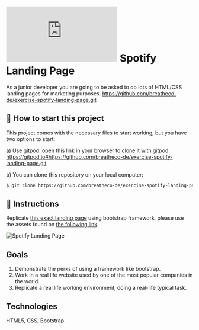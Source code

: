 # ![alt text](https://assets.breatheco.de/apis/img/images.php?blob&random&cat=icon&tags=breathecode,32)  Spotify Landing Page

As a junior developer you are going to be asked to do lots of HTML/CSS landing pages for marketing purposes.
https://github.com/breatheco-de/exercise-spotify-landing-page.git

## 🌱  How to start this project

This project comes with the necessary files to start working, but you have two options to start:

a) Use gitpod: open this link in your browser to clone it with gitpod: https://gitpod.io#https://github.com/breatheco-de/exercise-spotify-landing-page.git

b) You can clone this repository on your local computer:
```sh
$ git clone https://github.com/breatheco-de/exercise-spotify-landing-page.git
```
## 📝 Instructions

Replicate [this exact landing page](https://github.com/breatheco-de/exercise-spotify-landing-page/blob/master/preview.png?raw=true) using bootstrap framework, please use the assets found on [the following link](https://github.com/breatheco-de/exercise-spotify-landing-page/blob/master/assets.zip?raw=true).

![Spotify Landing Page](https://github.com/breatheco-de/exercise-spotify-landing-page/blob/master/preview.png?raw=true)

## Goals

1. Demonstrate the perks of using a framework like bootstrap.
2. Work in a real life website used by one of the most popular companies in the world.
3. Replicate a real life working environment, doing a real-life typical task.

## Technologies

HTML5, CSS, Bootstrap.

